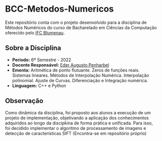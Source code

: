 # BCC-Metodos-Numericos

Este repositório conta com o projeto desenvolvido para a disciplina de Métodos Numéricos do curso de Bacharelado em Ciências da Computação oferecido pelo [IFC Blumenau](http://blumenau.ifc.edu.br/).

## Sobre a Disciplina

- __Período:__ 6º Semestre - 2022
- __Docente Responsável:__ [Eder Augusto Penharbel](https://gitlab.com/oederaugusto)
- __Ementa:__ Aritmética de ponto flutuante. Zeros de funções reais. Sistemas lineares. Métodos de Interpolação Numérica. Interpolação polinomial. Ajuste de Curvas. Diferenciação e Integração numérica.
- __Linguagem:__ C++ e Python

## Observação
Como dinâmica da disciplina, foi proposto aos alunos a execução de um projeto de implementação, objetivando a aplicação dos conhecimentos adquiridos ao longo da discipkina de forma prática e unificada. Para isso, foi decidido implementar o algoritmo de processamento de imagens e detecção de características SIFT (Encontra-se em repositório próprio)
